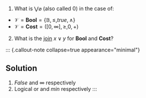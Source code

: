 
1. What is $\bigvee \varnothing$ (also called $0$) in the case of:
  - $\mathcal{V}=\mathbf{Bool}=\{\mathbb{B},\leq, true,\land\}$
  - $\mathcal{V}=\mathbf{Cost}=([0,\infty],\geq,0,+)$
2. What is the [join](/docs/math/defs/join.qmd) $x \vee y$ for **Bool** and 
   **Cost**?

::: {.callout-note collapse=true appearance="minimal"}
## Solution
1. $False$ and $\infty$ respectively
2. Logical or and $min$ respectively
:::